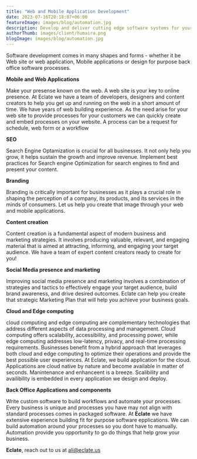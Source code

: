 ```yaml
---
title: "Web and Mobile Application Development"
date: 2023-07-16T20:18:07+06:00
featureImage: images/blog/automation.jpg
description: Develop and deliver cutting edge software systems for your customers.  
authorThumb: images/client/humaira.png
blogImage: images/blog/automation.jpg
---
```

Software development comes in many shapes and forms - whether it be Web site or web application, Mobile applications or design for purpose back office software processes.

**Mobile and Web Applications**

Make your presense known on the web. A web site is your key to online presence. At Eclate we have a team of developers, designers and content creators to help you get up and running on the web in a short amount of time. We have years of web building experience. As the need arise for your web site to provide processes for your customers we can quickly create and embed processes on your website. A process can be a request for schedule, web form or a workflow



**SEO**

Search Engine Optamization is crucial for all businesses. It not only help you grow, it helps sustain the growth and improve revenue. Implement best practices for Search engine Optimization for search engines to find and present your content.

**Branding**

Branding is critically important for businesses as it plays a crucial role in shaping the perception of a company, its products, and its services in the minds of consumers. Let us help you create that image through your web and mobile applications. 

**Content creation**

Content creation is a fundamental aspect of modern business and marketing strategies. It involves producing valuable, relevant, and engaging material that is aimed at attracting, informing, and engaging your target audience. We have a team of expert content creators ready to create for you!

**Social Media presence and marketing**

Improving social media presence and marketing involves a combination of strategies and tactics to effectively engage your target audience, build brand awareness, and drive desired outcomes. Eclate can help you create that strategic Marketing Plan that will help you achieve your business goals. 

**Cloud and Edge computing**

cloud computing and edge computing are complementary technologies that address different aspects of data processing and management. Cloud computing offers scalability, accessibility, and processing power, while edge computing addresses low-latency, privacy, and real-time processing requirements. Businesses benefit from a hybrid approach that leverages both cloud and edge computing to optimize their operations and provide the best possible user experiences. At Eclate, we build application for the cloud. Applications are cloud native by nature and become available in matter of seconds. Manintenance and enhanceent is a breeze. Scalibility and availibility is embedded in every application we design and deploy.

**Back Office Applications and components**

Write custom software to build workflows and automate your processes. Every business is unique and processes you have may not align with standard processes comes in packaged software. At **Eclate** we have extensive experience building fit for purpose software epplications. We can build automation around your processes so you dont have to manually. Automation provide you opportunity to go do things that help grow your business.

__Eclate__, reach out to us at ali@eclate.us

